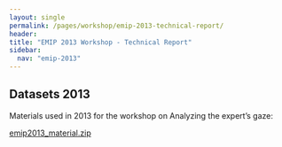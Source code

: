 ```yaml
---
layout: single
permalink: /pages/workshop/emip-2013-technical-report/
header:
title: "EMIP 2013 Workshop - Technical Report"
sidebar:
  nav: "emip-2013"
---
```


## Datasets 2013
Materials used in 2013 for the workshop on Analyzing the expert’s gaze:

[emip2013_material.zip](/assets/emip2013_material.zip)